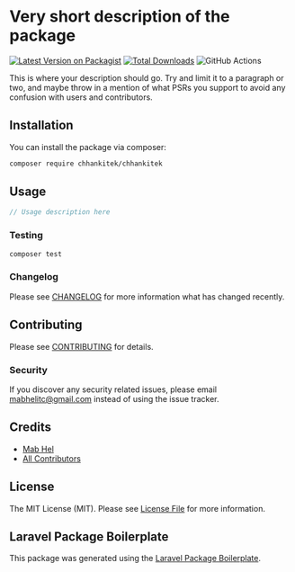 # Very short description of the package

[![Latest Version on Packagist](https://img.shields.io/packagist/v/chhankitek/chhankitek.svg?style=flat-square)](https://packagist.org/packages/chhankitek/chhankitek)
[![Total Downloads](https://img.shields.io/packagist/dt/chhankitek/chhankitek.svg?style=flat-square)](https://packagist.org/packages/chhankitek/chhankitek)
![GitHub Actions](https://github.com/chhankitek/chhankitek/actions/workflows/main.yml/badge.svg)

This is where your description should go. Try and limit it to a paragraph or two, and maybe throw in a mention of what PSRs you support to avoid any confusion with users and contributors.

## Installation

You can install the package via composer:

```bash
composer require chhankitek/chhankitek
```

## Usage

```php
// Usage description here
```

### Testing

```bash
composer test
```

### Changelog

Please see [CHANGELOG](CHANGELOG.md) for more information what has changed recently.

## Contributing

Please see [CONTRIBUTING](CONTRIBUTING.md) for details.

### Security

If you discover any security related issues, please email mabhelitc@gmail.com instead of using the issue tracker.

## Credits

-   [Mab Hel](https://github.com/chhankitek)
-   [All Contributors](../../contributors)

## License

The MIT License (MIT). Please see [License File](LICENSE.md) for more information.

## Laravel Package Boilerplate

This package was generated using the [Laravel Package Boilerplate](https://laravelpackageboilerplate.com).
